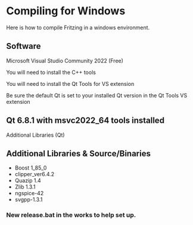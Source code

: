 # Compiling for Windows

Here is how to compile Fritzing in a windows environment.

## Software

Microsoft Visual Studio Community 2022 (Free)

You will need to install the C++ tools

You will  need to install the Qt Tools for VS extension

Be sure the default Qt is set to your installed Qt version in the Qt Tools VS extension

## Qt 6.8.1 with msvc2022_64 tools installed
Additional Libraries (Qt)

## Additional Libraries & Source/Binaries
+ Boost 1_85_0
+ clipper_ver6.4.2
+ Quazip 1.4
+ Zlib 1.3.1
+ ngspice-42
+ svgpp-1.3.1

### New release.bat in the works to help set up.
